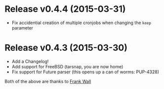 Release v0.4.4 (2015-03-31)
===========================
* Fix accidential creation of multiple cronjobs when changing the `keep` parameter

Release v0.4.3 (2015-03-30)
===========================
* Add a Changelog!
* Add support for FreeBSD (tarsnap, you are now home)
* Fix support for Future parser (this opens up a can of worms: PUP-4328)

Both of the above are thanks to [Frank Wall](https://github.com/fraenki)
